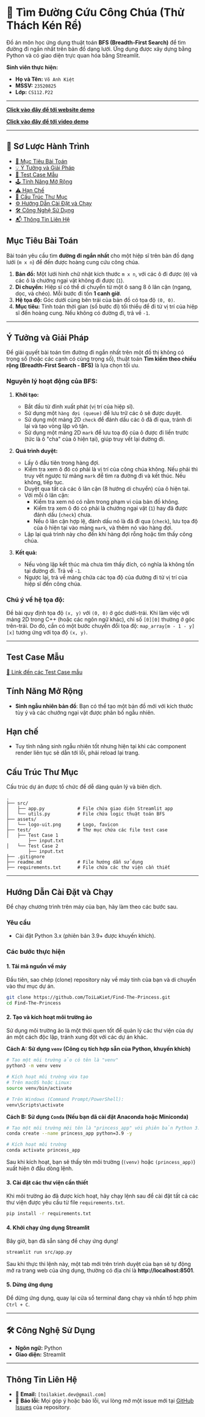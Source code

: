 # 🤴 Tìm Đường Cứu Công Chúa (Thử Thách Kén Rể)

Đồ án môn học ứng dụng thuật toán **BFS (Breadth-First Search)** để tìm đường đi ngắn nhất trên bản đồ dạng lưới. Ứng dụng được xây dựng bằng Python và có giao diện trực quan hóa bằng Streamlit.

**Sinh viên thực hiện:**
- **Họ và Tên:** `Võ Anh Kiệt`
- **MSSV:** `23520825`
- **Lớp:** `CS112.P22`
--- 
[**Click vào đây để tới website demo**](https://find-the-princess-cs112.streamlit.app/) 

[**Click vào đây để tới video demo**](https://drive.google.com/file/d/1xE3Mq9miBi245dtxoUufTmEX6o4S3g1Z/view?usp=sharing) 

---

## 📜 Sơ Lược Hành Trình

- [🎯 Mục Tiêu Bài Toán](#mục-tiêu-bài-toán)
- [💡 Ý Tưởng và Giải Pháp](#ý-tưởng-và-giải-pháp)
- [📌 Test Case Mẫu](#-test-case-mẫu)
- [🕹️ Tính Năng Mở Rộng](#-tính-năng-mở-rộng)
- [⚠️ Hạn Chế](#-hạn-chế)
- [📂 Cấu Trúc Thư Mục](#-cấu-trúc-thư-mục)
- [⚙️ Hướng Dẫn Cài Đặt và Chạy](#-hướng-dẫn-cài-đặt-và-chạy)
- [🛠️ Công Nghệ Sử Dụng](#-công-nghệ-sử-dụng)
- [📬 Thông Tin Liên Hệ](#-thông-tin-liên-hệ)

## Mục Tiêu Bài Toán

Bài toán yêu cầu tìm **đường đi ngắn nhất** cho một hiệp sĩ trên bản đồ dạng lưới (`m x n`) để đến được hoàng cung cứu công chúa.

1.  **Bản đồ:** Một lưới hình chữ nhật kích thước `m x n`, với các ô đi được (`0`) và các ô là chướng ngại vật không đi được (`1`).
2.  **Di chuyển:** Hiệp sĩ có thể di chuyển từ một ô sang 8 ô lân cận (ngang, dọc, và chéo). Mỗi bước đi tốn **1 canh giờ**.
3.  **Hệ tọa độ:** Góc dưới cùng bên trái của bản đồ có tọa độ `(0, 0)`.
4.  **Mục tiêu:** Tính toán thời gian (số bước đi) tối thiểu để đi từ vị trí của hiệp sĩ đến hoàng cung. Nếu không có đường đi, trả về `-1`.

---

## Ý Tưởng và Giải Pháp

Để giải quyết bài toán tìm đường đi ngắn nhất trên một đồ thị không có trọng số (hoặc các cạnh có cùng trọng số), thuật toán **Tìm kiếm theo chiều rộng (Breadth-First Search - BFS)** là lựa chọn tối ưu.

### Nguyên lý hoạt động của BFS:
1.  **Khởi tạo:**
    *   Bắt đầu từ đỉnh xuất phát (vị trí của hiệp sĩ).
    *   Sử dụng một `hàng đợi (queue)` để lưu trữ các ô sẽ được duyệt.
    *   Sử dụng một mảng 2D `check` để đánh dấu các ô đã đi qua, tránh đi lại và tạo vòng lặp vô tận.
    *   Sử dụng một mảng 2D `mark` để lưu toạ độ của ô được đi liền trước (tức là ô "cha" của ô hiện tại), giúp truy vết lại đường đi.

2.  **Quá trình duyệt:**
    *   Lấy ô đầu tiên trong hàng đợi.
    *   Kiểm tra xem ô đó có phải là vị trí của công chúa không. Nếu phải thì truy vết ngược từ mảng `mark` để tìm ra đường đi và kết thúc. Nếu không, tiếp tục.
    *   Duyệt qua tất cả các ô lân cận (8 hướng di chuyển) của ô hiện tại.
    *   Với mỗi ô lân cận:
        *   Kiểm tra xem nó có nằm trong phạm vi của bản đồ không.
        *   Kiểm tra xem ô đó có phải là chướng ngại vật (`1`) hay đã được đánh dấu (`check`) chưa.
        *   Nếu ô lân cận hợp lệ, đánh dấu nó là đã đi qua (`check`), lưu tọa độ của ô hiện tại vào mảng `mark`, và thêm nó vào hàng đợi.
    *   Lặp lại quá trình này cho đến khi hàng đợi rỗng hoặc tìm thấy công chúa.
3.  **Kết quả:**
    *   Nếu vòng lặp kết thúc mà chưa tìm thấy đích, có nghĩa là không tồn tại đường đi. Trả về `-1`.
    *   Ngược lại, trả về mảng chứa các tọa độ của đường đi từ vị trí của hiệp sĩ đến công chúa.

### Chú ý về hệ tọa độ:
Đề bài quy định tọa độ `(x, y)` với `(0, 0)` ở góc dưới-trái. Khi làm việc với mảng 2D trong C++ (hoặc các ngôn ngữ khác), chỉ số `[0][0]` thường ở góc trên-trái. Do đó, cần có một bước chuyển đổi tọa độ:
`map_array[m - 1 - y][x]` tương ứng với tọa độ `(x, y)`.

---

## Test Case Mẫu
[🧪 Link đến các Test Case mẫu](https://github.com/ToiLaKiet/Find-The-Princess/tree/master/test)

## Tính Năng Mở Rộng
- **Sinh ngẫu nhiên bản đồ**: Bạn có thể tạo một bản đồ mới với kích thước tùy ý và các chướng ngại vật được phân bố ngẫu nhiên.

## Hạn chế
- Tuy tính năng sinh ngẫu nhiên tốt nhưng hiện tại khi các component render liên tục sẽ dẫn tới lỗi, phải reload lại trang.

## Cấu Trúc Thư Mục

Cấu trúc dự án được tổ chức để dễ dàng quản lý và biên dịch.

```
.
├── src/
│   ├── app.py            # File chứa giao diện Streamlit app
│   └── utils.py          # File chứa logic thuật toán BFS
├── assets/
│   └── logo-uit.png      # Logo, favicon
├── test/                 # Thư mục chứa các file test case
│   ├── Test Case 1
        ├── input.txt
│   └── Test Case 2  
        ├── input.txt 
├── .gitignore
├── readme.md             # File hướng dẫn sử dụng    
├── requirements.txt      # File chứa các thư viện cần thiết
```

---

## Hướng Dẫn Cài Đặt và Chạy

Để chạy chương trình trên máy của bạn, hãy làm theo các bước sau.

### Yêu cầu
- Cài đặt Python 3.x (phiên bản 3.9+ được khuyến khích).

### Các bước thực hiện

#### 1. Tải mã nguồn về máy
Đầu tiên, sao chép (clone) repository này về máy tính của bạn và di chuyển vào thư mục dự án.
```bash
git clone https://github.com/ToiLaKiet/Find-The-Princess.git
cd Find-The-Princess
```

#### 2. Tạo và kích hoạt môi trường ảo
Sử dụng môi trường ảo là một thói quen tốt để quản lý các thư viện của dự án một cách độc lập, tránh xung đột với các dự án khác.

**Cách A: Sử dụng `venv` (Công cụ tích hợp sẵn của Python, khuyến khích)**
```bash
# Tạo một môi trường ảo có tên là "venv"
python3 -m venv venv

# Kích hoạt môi trường vừa tạo
# Trên macOS hoặc Linux:
source venv/bin/activate

# Trên Windows (Command Prompt/PowerShell):
venv\Scripts\activate
```

**Cách B: Sử dụng `Conda` (Nếu bạn đã cài đặt Anaconda hoặc Miniconda)**
```bash
# Tạo một môi trường mới tên là "princess_app" với phiên bản Python 3.9
conda create --name princess_app python=3.9 -y

# Kích hoạt môi trường
conda activate princess_app
```
Sau khi kích hoạt, bạn sẽ thấy tên môi trường (`(venv)` hoặc `(princess_app)`) xuất hiện ở đầu dòng lệnh.

#### 3. Cài đặt các thư viện cần thiết
Khi môi trường ảo đã được kích hoạt, hãy chạy lệnh sau để cài đặt tất cả các thư viện được yêu cầu từ file `requirements.txt`.
```bash
pip install -r requirements.txt
```

#### 4. Khởi chạy ứng dụng Streamlit
Bây giờ, bạn đã sẵn sàng để chạy ứng dụng!
```bash
streamlit run src/app.py
```
Sau khi thực thi lệnh này, một tab mới trên trình duyệt của bạn sẽ tự động mở ra trang web của ứng dụng, thường có địa chỉ là **http://localhost:8501**.

#### 5. Dừng ứng dụng
Để dừng ứng dụng, quay lại cửa sổ terminal đang chạy và nhấn tổ hợp phím `Ctrl + C`.

---

## 🛠️ Công Nghệ Sử Dụng

- **Ngôn ngữ:** Python
- **Giao diện:** Streamlit

---

## Thông Tin Liên Hệ

- 📧 **Email:** `[toilakiet.dev@gmail.com]`
- 🐛 **Báo lỗi:** Mọi góp ý hoặc báo lỗi, vui lòng mở một issue mới tại [GitHub Issues](https://github.com/ToiLaKiet/Find-The-Princess/issues) của repository.
